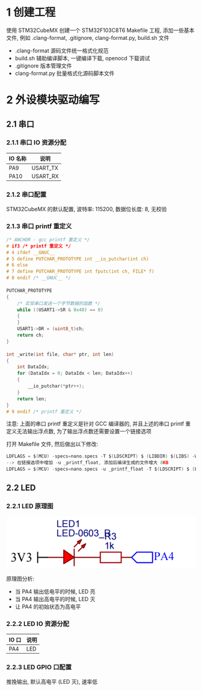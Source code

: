 # 1 创建工程

使用 STM32CubeMX 创建一个 STM32F103C8T6 Makefile 工程, 添加一些基本文件, 例如 .clang-format, .gitignore, clang-format.py, build.sh 文件

- .clang-format 源码文件统一格式化规范
- build.sh 辅助编译脚本, 一键编译下载, openocd 下载调试
- .gitignore 版本管理文件
- clang-format.py 批量格式化源码脚本文件

# 2 外设模块驱动编写

## 2.1 串口

### 2.1.1 串口 IO 资源分配

| IO 名称 | 说明     |
| ------- | -------- |
| PA9     | USART_TX |
| PA10    | USART_RX |

### 2.1.2 串口配置

STM32CubeMX 的默认配置, 波特率: 115200, 数据位长度: 8, 无校验

### 2.1.3 串口 printf 重定义

```c
/* ANCHOR - gcc printf 重定义 */
# if3 /* printf 重定义 */
# 4 ifdef __GNUC__
# 5 define PUTCHAR_PROTOTYPE int __io_putchar(int ch)
# 6 else
# 7 define PUTCHAR_PROTOTYPE int fputc(int ch, FILE* f)
# 8 endif /* __GNUC__ */

PUTCHAR_PROTOTYPE
{
    /* 实现串口发送一个字节数据的函数 */
    while ((USART1->SR & 0x40) == 0)
    {
    }
    USART1->DR = (uint8_t)ch;
    return ch;
}

int _write(int file, char* ptr, int len)
{
    int DataIdx;
    for (DataIdx = 0; DataIdx < len; DataIdx++)
    {
        __io_putchar(*ptr++);
    }
    return len;
}
# 9 endif /* printf 重定义 */
```

注意: 上面的串口 printf 重定义是针对 GCC 编译器的, 并且上述的串口 printf 重定义无法输出浮点数, 为了输出浮点数还需要设置一个链接选项

打开 Makefile 文件, 然后做出以下修改:

```c
LDFLAGS = $(MCU) -specs=nano.specs -T $(LDSCRIPT) $ (LIBDIR) $(LIBS) -Wl,-Map=$(BUILD_DIR)/$(TARGET).map,--cref -Wl,--gc-sections
--> 在链接选项中增加 -u _printf_float, 添加后编译生成的文件增大 8KB
LDFLAGS = $(MCU) -specs=nano.specs -u _printf_float -T $(LDSCRIPT) $ (LIBDIR) $(LIBS) -Wl,-Map=$(BUILD_DIR)/$(TARGET).map,--cref -Wl,--gc-sections
```

## 2.2 LED

### 2.2.1 LED 原理图

![1710241757491](images/1710241757491.png)

原理图分析:

- 当 PA4 输出低电平的时候, LED 亮
- 当 PA4 输出高电平的时候, LED 灭
- 让 PA4 的初始状态为高电平

### 2.2.2 LED IO 资源分配

| IO 口 | 说明 |
| ----- | ---- |
| PA4   | LED  |

### 2.2.3 LED GPIO 口配置

推挽输出, 默认高电平 (LED 灭), 速率低

